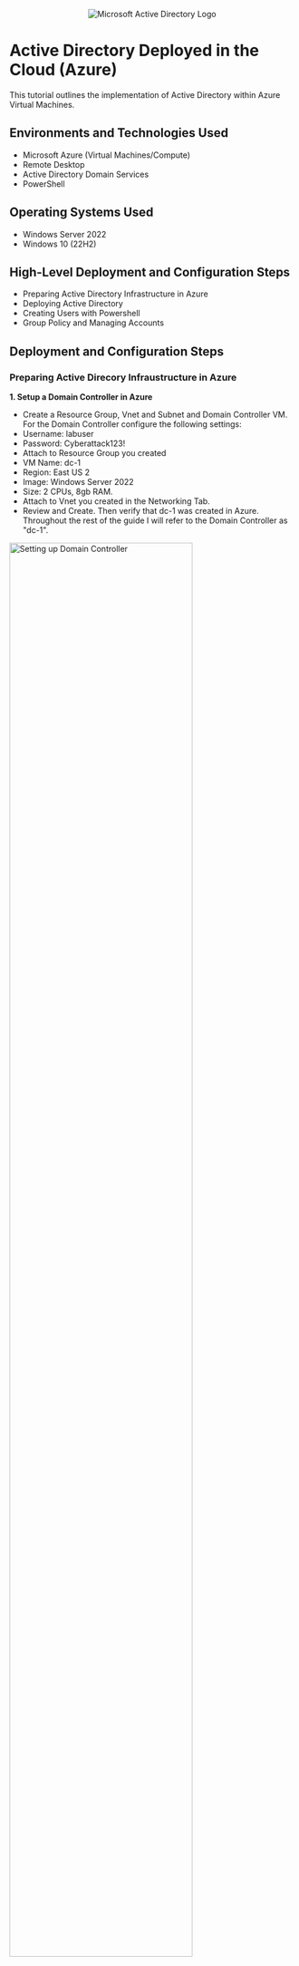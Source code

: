 <p align="center">
<img src="https://i.imgur.com/pU5A58S.png" alt="Microsoft Active Directory Logo"/>
</p>

<h1>Active Directory Deployed in the Cloud (Azure)</h1>
This tutorial outlines the implementation of Active Directory within Azure Virtual Machines.<br />


<h2>Environments and Technologies Used</h2>

- Microsoft Azure (Virtual Machines/Compute)
- Remote Desktop
- Active Directory Domain Services
- PowerShell

<h2>Operating Systems Used </h2>

- Windows Server 2022
- Windows 10 (22H2)

<h2>High-Level Deployment and Configuration Steps</h2>

- Preparing Active Directory Infrastructure in Azure
- Deploying Active Directory
- Creating Users with Powershell
- Group Policy and Managing Accounts

<h2>Deployment and Configuration Steps</h2>
<h3><b>Preparing Active Direcory Infraustructure in Azure</b></h3>
<p> <b>1.  Setup a Domain Controller in Azure</b>

- Create a Resource Group, Vnet and Subnet and Domain Controller VM. For the Domain Controller configure the following settings:
- Username: labuser
- Password: Cyberattack123!
- Attach to Resource Group you created
- VM Name: dc-1
- Region: East US 2
- Image: Windows Server 2022
- Size: 2 CPUs, 8gb RAM.
- Attach to Vnet you created in the Networking Tab.
- Review and Create. Then verify that dc-1 was created in Azure. Throughout the rest of the guide I will refer to the Domain Controller as "dc-1".
</p>
<p>
<img src="https://i.imgur.com/3qC3tLY.png" height="80%" width="80%" alt="Setting up Domain Controller"/>
<img src="https://i.imgur.com/bV0l3ZX.png" height="80%" width="80%" alt="Setting up Domain Controller"/>
<img src="https://i.imgur.com/qS03DYh.png" height="80%" width="80%" alt="Setting up Domain Controller"/>
<img src="https://i.imgur.com/WMO4in6.png" height="80%" width="80%" alt="Setting up Domain Controller"/>
<img src="https://i.imgur.com/P9yvkR5.png" height="80%" width="80%" alt="Setting up Domain Controller"/>
</p>
<br />

<p><b>2. Setup a Client in Azure</b>
  
- Create the Client VM and call it "client-1". Follow similar steps as dc-1 but enter the following information and make sure it is set to the same "Resource Group" and "Vnet" when setting it up:
- VM name - client-1
- Image = Windows 10 Pro
- Username = labuser
- Password = Cyberattack23!
- For the rest of the guide I will refer to the Client VM as "client-1".

</p><b>3. Set Domain Controller's Private IP address to Static.</b>

- We are doing this as the Domain Controller (DC) is going to be used as a DNS Server for clients to connect to. So the DNS server of the client will be the "Static" IP of the DC.
- Open VMs in Azure -> Select dc-1 -> Select the NIC -> Select ipconfig1 -> Select "static" -> Save.
- dc-1 is now configured with a static IP address as we are going to use it as a DNS Server. 
<p>
<img src="https://i.imgur.com/LC4ckUJ.png" height="80%" width="80%" alt="DC-1 Static IP change"/>
<img src="https://i.imgur.com/dZE8tZU.png" height="80%" width="80%" alt="DC-1 Static IP change"/>
<img src="https://i.imgur.com/AO2QVLW.png" height="80%" width="80%" alt="DC-1 Static IP change"/>
</p>
<br />

<p><b>4. Log into dc-1 via RDP and disable Windows Firewall to test connectivity between hosts</b>

- Get dc-1's public IP address.
- Connect to it via RDP.
- Click Start -> type "Defender" -> Open "Windows Defender Firewall with Advanced Security" -> Click Windows Defender Firewall Properties -> Turn Firewall state off for Domain, Private and Public Profiles. Click Ok.
</p>
<p>
<img src="https://i.imgur.com/iNTM3O6.png" height="80%" width="80%" alt="Windows Firewall Connectivity"/>
<img src="https://i.imgur.com/ysBg1cS.png" height="80%" width="80%" alt="Windows Firewall Connectivity"/>
<img src="https://i.imgur.com/eiDfOWW.png" height="80%" width="80%" alt="Windows Firewall Connectivity"/>
<img src="https://i.imgur.com/g6r0yF0.png" height="80%" width="80%" alt="Windows Firewall Connectivity"/>
<img src="https://i.imgur.com/ADpefbn.png" height="80%" width="80%" alt="Windows Firewall Connectivity"/>
</p>
<br />

<p><b>5. Set client-1 DNS server parameter to private IP of dc-1</b>

- Get dc-1’s private IP.
- Open Network Settings for client-1 -> select NIC -> On left click DNS servers -> Under “Inherit virtual network” select custom -> enter the IP address of dc-1 -> click Save. The DNS Server for "client-1" is now dc-1 which handles resolving domain names to IPs for client-1 and enables us to join the domain.
- Restart "client-1" to make sure the new DNS configuration takes effect.
</p>
<p>
<img src="https://i.imgur.com/bz4UsJX.png" height="80%" width="80%" alt="DNS Server Parameter Change"/>
<img src="https://i.imgur.com/Ka6cuBW.png" height="80%" width="80%" alt="DNS Server Paramter Change"/>
</p>
<br />

<p><b>6. Log into client-1 and ping the dc-1 Private IP address</b>

- Copy Private IP address of “client-1” from Azure and connect via RDP using login credentials we created previously.
- Open “Powershell” and ping "dc-1" private IP (10.0.0.4). Make sure the ping succeeded. 
- If you receive a message saying “Destination Host Unreachable” this means the hosts are on different Vnets or the firewall has not been disabled, so check those.
- In "client-1" run ipconfig /all to verify the DNS configuration change made in Azure and that it is pointing to "dc-1" as the DNS server.
</p>
<p>
<img src="https://i.imgur.com/3VQ03Lm.png" height="80%" width="80%" alt="Windows Firewall Connectivity"/>
<img src="https://i.imgur.com/3g8L8NJ.png" height="80%" width="80%" alt="Windows Firewall Connectivity"/>
<img src="https://i.imgur.com/0IpCby6.png" height="80%" width="80%" alt="Windows Firewall Connectivity"/>
</p>
<br />

<h3><b>Deploying Active Directory</b></h3>
<p> <b>1. Install Active Directory (AD)</b>

- Start -> Server Manager -> Add Roles and Features -> Click next till you get to “Server Roles” -> Check “Active Directory Domain Services” -> Click next all the way to the end and checking “Restart the destination server automatically if required” (optional, not necessary) -> Click install.
- Now configure dc-1 to become a domain controller post Active Directory install.
- Select flag with warning icon in Server manager -> Choose “Promote this server to a domain controller”.
- Choose “Add new forest” call it mydomain.com. Click next.
- Under “Type the Directory Services Restore Mode (DSRM)” enter a password. Click next.
- Uncheck “Create DNS delegation".
- Next all the way to the end and click install. Dc-1 should automatically restart so you will have to log back into the VM.
- It is now acting as a domain controller, we will want to use the mydomain prefix to specify the domain and user to log in from now on. So mydomain.com\labuser. This is to ensure we avoid logging in as a local user.
</p>
<p>
<img src="https://i.imgur.com/fIxNn5j.png" height="80%" width="80%" alt="Install Active Directory"/>
<img src="https://i.imgur.com/MUT8yZa.png" height="80%" width="80%" alt="Install Active Directory"/>
<img src="https://i.imgur.com/SKzlmMX.png" height="80%" width="80%" alt="Install Active Directory"/>
<img src="https://i.imgur.com/PV1FNSm.png" height="80%" width="80%" alt="Install Active Directory"/>
<img src="https://i.imgur.com/a8iZDG5.png" height="80%" width="80%" alt="Install Active Directory"/>
<img src="https://i.imgur.com/0spMRCk.png" height="80%" width="80%" alt="Install Active Directory"/>
<img src="https://i.imgur.com/a7YwbIY.png" height="80%" width="80%" alt="Install Active Directory"/>
<img src="https://i.imgur.com/ZonSjZM.png" height="80%" width="80%" alt="Install Active Directory"/>
<img src="https://i.imgur.com/dMKkcRh.png" height="80%" width="80%" alt="Install Active Directory"/>
<img src="https://i.imgur.com/8qomTba.png" height="80%" width="80%" alt="Install Active Directory"/>
<img src="https://i.imgur.com/PjY5Dh3.png" height="80%" width="80%" alt="Install Active Directory"/>
<img src="https://i.imgur.com/ZMsNRch.png" height="80%" width="80%" alt="Install Active Directory"/>
</p>
<br />

<p>  <b>2. Create a Domain Admin user within the Domain (AD)</b>

- Refer to steps in Lab 5 Deploying AD documentation.
- Open Server Manager -> Tools -> Select "Active Directory Users and Computers".
- Create 2 Organizational Units (OU). Right click domain -> New -> Organizational Unit. Call it _EMPLOYEES and click ok. Create another called _ADMINS.
- Refresh the domain and you will see the newly created OUs.
- Right click _ADMINS folder -> New -> User and enter the info:
- - Name: Jane Doe
  - Username: jane_admin
  - Password: Cyberlab123!
  - Enable “Password never expires”. This is bad a security practice and you would want the user to change their password at next login but disabling for the lab to save time.
  - Next, then Finish. You should notice the new user in the _ADMINS folder.
- Add the new user to “Domain Admins” security group.
- - Right click user -> Properties -> “Member of” tab -> Add -> Search domain admins then click “Check names” -> click Ok and Ok. Go back into the User’s properties and verify it is a member of “Domain Admins”.
- Log out and log back in as jane_admin.
</p>
<p>
<img src="https://i.imgur.com/hY7BAqx.png" height="80%" width="80%" alt="Create a Domain Admin user"/>
<img src="https://i.imgur.com/kOOa3tp.png" height="80%" width="80%" alt="Create a Domain Admin user"/>
<img src="https://i.imgur.com/Gc6MqYe.png" height="80%" width="80%" alt="Create a Domain Admin user"/>
<img src="https://i.imgur.com/UP5TdsX.png" height="80%" width="80%" alt="Create a Domain Admin user"/>
<img src="https://i.imgur.com/aGDBfaG.png" height="80%" width="80%" alt="Create a Domain Admin user"/>
<img src="https://i.imgur.com/DTcxSr3.png" height="80%" width="80%" alt="Create a Domain Admin user"/>
<img src="https://i.imgur.com/b9pgPMC.png" height="80%" width="80%" alt="Create a Domain Admin user"/>
<img src="https://i.imgur.com/uh7mc9D.png" height="80%" width="80%" alt="Create a Domain Admin user"/>
<img src="https://i.imgur.com/w7bmQQn.png" height="80%" width="80%" alt="Create a Domain Admin user"/>
<img src="https://i.imgur.com/1odzFZR.png" height="80%" width="80%" alt="Create a Domain Admin user"/>
<img src="https://i.imgur.com/oIYdyqI.png" height="80%" width="80%" alt="Create a Domain Admin user"/>
</p>
<br />

<p> <b>3. Join client-1 to Domain (AD)</b>

- Login to client-1 as the local labuser account.
- Open Server Manager -> Click Tools -> Select "Active Directory Users and Computers"
- Right click Start -> System -> Rename PC (advanced) -> Computer Name Tab, Click Change -> Choose Domain and enter mydomain.com click Ok. The "Computer Name/Domain Changes" window should open verifying we successfully contacted the domain thanks to the DNS parameter change we made earlier. If this window did not pop you will need to go back to Azure and change the "client-1" NIC DNS Server setting to point to the dc-1 private IP address.
- Enter the jane_admin account credentials and click Ok. A window should popup welcoming you to the domain. Restart the VM.
- Login to dc-1 as jane_admin and verify that client-1 has been added to AD.
- Create a new OU called "_CLIENTS" and drag client-1 from Computers tp _CLIENTS.
- Click "Yes" for the Warning notification. The Computer OU should be empty and client-1 should be in _CLIENTS now.
</p>
<p>
<img src="https://i.imgur.com/MNOD3n2.png" height="80%" width="80%" alt="Join Client-1 to Domain"/>
<img src="https://i.imgur.com/7Tl2zIX.png" height="80%" width="80%" alt="Join Client-1 to Domain"/>
<img src="https://i.imgur.com/yAxPP74.png" height="80%" width="80%" alt="Join Client-1 to Domain"/>
<img src="https://i.imgur.com/zVzDd0W.png" height="80%" width="80%" alt="Join Client-1 to Domain"/>
<img src="https://i.imgur.com/PDc557o.png" height="80%" width="80%" alt="Join Client-1 to Domain"/>
<img src="https://i.imgur.com/SuImAhE.png" height="80%" width="80%" alt="Join Client-1 to Domain"/>
<img src="https://i.imgur.com/kRlv6Vk.png" height="80%" width="80%" alt="Join Client-1 to Domain"/>
<img src="https://i.imgur.com/pVJcR80.png" height="80%" width="80%" alt="Join Client-1 to Domain"/>
<img src="https://i.imgur.com/VrutJx9.png" height="80%" width="80%" alt="Join Client-1 to Domain"/>
</p>
<br />

<h3><b>Creating Users with Powershell</b></h3>
<p> <b>1. Setup Remote Desktop for non-administrative users on client-1 (AD)</b>

- Log into client-1 as jane_admin.
- Right click start -> System -> Remote Desktop -> Select users that can remotely access this PC. Click add -> search domain users and Check Names. Click Ok and Ok.
- Allow “domain users” to access remote desktop. All users by default are a member of this group on the domain.
- You now have the ability to log into this client as a non-administrative user. Normally this would be done with Group Policy to change a bunch of computers at once but as we only have the one client I went ahead and did this in the OS. 
</p>
<p>
<img src="https://i.imgur.com/P4KwgpC.png" height="80%" width="80%" alt="Creating Users with Powershell"/>
<img src="https://i.imgur.com/dEdCJ1g.png" height="80%" width="80%" alt="Creating Users with Powershell"/>
<img src="https://i.imgur.com/v3SAEtE.png" height="80%" width="80%" alt="Creating Users with Powershell"/>
</p>
<br />

<p> <b>2. Create a bunch of additional users then attempt to log into client-1 with one of the users (AD)</b>

- Login to dc-1 as jane_admin.
- Open "Powershell_ise" as administrator.
- Create a new file called “create-users” to Desktop and paste contents of script into it. This script will automatically create random user accounts into our _EMPLOYEES OU folder without us having to manually create them.
- Click” Run Script” and Ok. You should see in the blue command line window user accounts being created. It will take a few minutes to create.
- Open “Active Directory Users and Computers” and observe the user accounts being created in _EMPLOYEES.
- Attempt to log into client-1 using one of these new created accounts. I will use “bab.wilo”. Take note of the password that was used in the script.
- Open PowerShell, you will notice a local folder has been create for the new user on client-1. Open file explorer and go to C:\Users. You will notice folders have been created for all the accounts that have logged into client-1.
</p>
<p>
<img src="https://i.imgur.com/XynsHhj.png" height="80%" width="80%" alt="Creating Users with Powershell"/>
<img src="https://i.imgur.com/Xppy7Sp.png" height="80%" width="80%" alt="Creating Users with Powershell"/>
<img src="https://i.imgur.com/yhnam3r.png" height="80%" width="80%" alt="Creating Users with Powershell"/>
<img src="https://i.imgur.com/DpSAV2u.png" height="80%" width="80%" alt="Creating Users with Powershell"/>
<img src="https://i.imgur.com/FTkvwzV.png" height="80%" width="80%" alt="Creating Users with Powershell"/>
<img src="https://i.imgur.com/asaQiMM.png" height="80%" width="80%" alt="Creating Users with Powershell"/>
<img src="https://i.imgur.com/MvJhzdt.png" height="80%" width="80%" alt="Creating Users with Powershell"/>
<img src="https://i.imgur.com/sWjKBbp.png" height="80%" width="80%" alt="Creating Users with Powershell"/>
<img src="https://i.imgur.com/6Ll69sN.png" height="80%" width="80%" alt="Creating Users with Powershell"/>
<img src="https://i.imgur.com/QhGjaS9.png" height="80%" width="80%" alt="Creating Users with Powershell"/>
<img src="https://i.imgur.com/m40bnKx.png" height="80%" width="80%" alt="Creating Users with Powershell"/>
</p>
<br />

<h3><b>Group Policy and Managing Accounts</b></h3>
<p> <b>1. Dealing with Account Lockouts</b>

- Pick a user account you created. Open Active Directory Users and Computers. I will use the bab.wilo account.
- Setup Account Lockout Policy in Group Policy Management:
- - Open Server Manager -> Tools -> Group Policy Management. We can create a new Group Policy Object (GPO) but I've chosen to edit the “Default Domain Policy” for now. Right click it -> Edit.
  - Browse to Computer Configuration -> Policies -> Windows Settings -> Security Settings -> Account Policies -> Account Lockout Policy.
  - Double click “Account Lockout Duration” -> Change Lockout duration to 30min. Press "Ok" for the change in suggested values.
  - The Parameters should now look like:
  - Account Lockout Duration = "30 minutes"
  - Account Lockout Threshold = "5 invalid logon attempts"
  - Allow Administrator account lockout - "Not defined"
  - Reset account lockout counter after = "10 minutes"
- - Close “Group Policy Management Editor”. In Group Policy Management open the settings tab of “Default Domain Policy” and verify the Account Lockout Policy change has been applied.
- Update the Group Policy on client-1 for the account lockout policy to take effect. To do this, login to client-1 with a domain admin account (jane_admin) to force the policy update so we can test the lock out policy.
- Open command as administrator -> type gpupdate /force.
- - Now on client-1 when a user fails to login 5 times the account should logout.
- Next, type gpresult /r.
- - Under COMPUTER SETTINGS search for “Applied Group Policy Objects". Beneath that should be “Default Domain Policy”. This tells us the GPO has been applied to this computer and any changes we have made to it will be applied to client-1.
- Conduct 6 failed login attempts with the account. The account should now be locked out. This error indicates our group policy worked.
- Switch over to dc-1 and unlock the account. Right click the domain -> select Find -> Search the account name and it should come up in the search results. Go into Properties -> tick "Unlock Account" -> Ok. Account should now be unlocked.
- Attempt to login to client-1 as the account. Open Powershell -> type whoami. You should see you are logged onto mydomain as “bab.wilo".
- Reset the password for the account.
- - Open Active Directory and find the account. Right click -> Reset Password -> Enter a new password -> Ok. Confirmation window should pop up saying the password has been changed for the account.
- Attempt to login with the old password. It should not work. Then enter new password and that should work.
</p>
<p>
<img src="https://i.imgur.com/DMmqa12.png" height="80%" width="80%" alt="Setting up Domain Controller"/>
<img src="https://i.imgur.com/ZDpVQ7b.png" height="80%" width="80%" alt="Setting up Domain Controller"/>
<img src="https://i.imgur.com/GgQi6Ef.png" height="80%" width="80%" alt="Setting up Domain Controller"/>
<img src="https://i.imgur.com/piWVEAd.png" height="80%" width="80%" alt="Setting up Domain Controller"/>
<img src="https://i.imgur.com/ggpjn8I.png" height="80%" width="80%" alt="Setting up Domain Controller"/>
<img src="https://i.imgur.com/ESGPsou.png" height="80%" width="80%" alt="Setting up Domain Controller"/>
<img src="https://i.imgur.com/rCW3BWb.png" height="80%" width="80%" alt="Setting up Domain Controller"/>
<img src="https://i.imgur.com/BM2tYKS.png" height="80%" width="80%" alt="Setting up Domain Controller"/>
<img src="https://i.imgur.com/ygAFAPr.png" height="80%" width="80%" alt="Setting up Domain Controller"/>
<img src="https://i.imgur.com/aB0sBWp.png" height="80%" width="80%" alt="Setting up Domain Controller"/>
<img src="https://i.imgur.com/N6hp4ww.png" height="80%" width="80%" alt="Setting up Domain Controller"/>
<img src="https://i.imgur.com/oy2BdZT.png" height="80%" width="80%" alt="Setting up Domain Controller"/>
<img src="https://i.imgur.com/NNXOPK5.png" height="80%" width="80%" alt="Setting up Domain Controller"/>
<img src="https://i.imgur.com/9C0YGUY.png" height="80%" width="80%" alt="Setting up Domain Controller"/>
<img src="https://i.imgur.com/q2hC4Di.png" height="80%" width="80%" alt="Setting up Domain Controller"/>
<img src="https://i.imgur.com/657Vf5N.png" height="80%" width="80%" alt="Setting up Domain Controller"/>
<img src="https://i.imgur.com/CUdk4ft.png" height="80%" width="80%" alt="Setting up Domain Controller"/>
<img src="https://i.imgur.com/F0qIcVY.png" height="80%" width="80%" alt="Setting up Domain Controller"/>
<img src="https://i.imgur.com/yIihXdl.png" height="80%" width="80%" alt="Setting up Domain Controller"/>
<img src="https://i.imgur.com/FIYiuzX.png" height="80%" width="80%" alt="Setting up Domain Controller"/>
</p>
<br />

<p> <b>2. Enabling and Disabling Accounts</b>

- I will disable the bab.wilo account.
- Switch to dc-1. Search for the account in AD -> Right click it and select “Disable account” -> Window should popup saying the account was disabled. 
- Now, try logging in to client-1 with the account. You should get the error message that the account is disabled.
- Re-enable the account and attempt to log back in. Search for the account in Active Directory -> Right click -> “Enable account”. Window should popup saying the account has been enabled.
- Check command line to verify that you are logged in as the account.
</p>
<p>
<img src="https://i.imgur.com/OvYBAmb.png" height="80%" width="80%" alt="Setting up Domain Controller"/>
<img src="https://i.imgur.com/6ayxYSO.png" height="80%" width="80%" alt="Setting up Domain Controller"/>
<img src="https://i.imgur.com/iXTQ5RS.png" height="80%" width="80%" alt="Setting up Domain Controller"/>
<img src="https://i.imgur.com/WseCYO9.png" height="80%" width="80%" alt="Setting up Domain Controller"/>
<img src="https://i.imgur.com/AaGVS1P.png" height="80%" width="80%" alt="Setting up Domain Controller"/>
<img src="https://i.imgur.com/Ul3oDvs.png" height="80%" width="80%" alt="Setting up Domain Controller"/>
</p>
<br />
